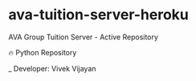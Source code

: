# ava-tuition-server-heroku
AVA Group Tuition Server - Active Repository

🔥 Python Repository

_ Developer:  Vivek Vijayan
